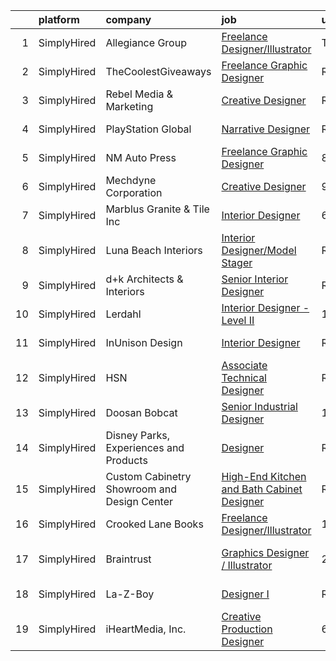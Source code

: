 

|    | platform    | company                                     | job                                                                                                                                                      | update_time   | location             |
|---:|:------------|:--------------------------------------------|:---------------------------------------------------------------------------------------------------------------------------------------------------------|:--------------|:---------------------|
|  1 | SimplyHired | Allegiance Group                            | [Freelance Designer/Illustrator](https://www.simplyhired.com/job/vjAO-mevipYiKoZDQ0DgvZKROqNOY3WbnHJURklyRi6PTDcZuKS3wA?q=creative+designer)             | Today         | Remote               |
|  2 | SimplyHired | TheCoolestGiveaways                         | [Freelance Graphic Designer](https://www.simplyhired.com/job/RLeVriDFQ-0N3S_bXsJCIexmjRXoQ3XP0WH5-IiM4cMpTwLU6dm8JQ?q=creative+designer)                 | Recently      | Remote               |
|  3 | SimplyHired | Rebel Media & Marketing                     | [Creative Designer](https://www.simplyhired.com/job/NUMXmQam_eB2pAaH1tPo3IqDX1-U2CnnCibxrzdPp7A2NkzVF9wDOg?q=creative+designer)                          | Recently      | Remote               |
|  4 | SimplyHired | PlayStation Global                          | [Narrative Designer](https://www.simplyhired.com/job/nk5HLXTULmA18g3HpO654by6P9Hiapcqnt1763yBKfm3iQJyxAmnMw?q=creative+designer)                         | Recently      | San Diego, CA        |
|  5 | SimplyHired | NM Auto Press                               | [Freelance Graphic Designer](https://www.simplyhired.com/job/fXuJDixXmGF4Y8yJzZ0XEdfd2c0GpauxxqL_R92htP7Ytd986JkEDg?q=creative+designer)                 | 8d            | Remote               |
|  6 | SimplyHired | Mechdyne Corporation                        | [Creative Designer](https://www.simplyhired.com/job/HKzR446WGBxxuziY0A-4VebDJMkE-z_3eJ-1brM7puy33QnuREtZdw?q=creative+designer)                          | 9d            | Mountain View, CA    |
|  7 | SimplyHired | Marblus Granite & Tile Inc                  | [Interior Designer](https://www.simplyhired.com/job/YDfaxQbMQAxpc4Xunoyi-n6qx6KS8yIMxMZ0rqwB01h6shZGVFqtbA?q=creative+designer)                          | 6d            | San Jose, CA         |
|  8 | SimplyHired | Luna Beach Interiors                        | [Interior Designer/Model Stager](https://www.simplyhired.com/job/09FfcdGN9LKZ83BIqHEfkp4nSuK_RWMK4rb-2Hv8LmZbX3CjLQbyVg?q=creative+designer)             | Recently      | Orange Beach, AL     |
|  9 | SimplyHired | d+k Architects & Interiors                  | [Senior Interior Designer](https://www.simplyhired.com/job/9KA6xRGd2Ae6PcSM0xCb-lWA1Cn_ea5YIPBzPDvAhBF3nWvziyD9pQ?q=creative+designer)                   | Recently      | Chicago, IL          |
| 10 | SimplyHired | Lerdahl                                     | [Interior Designer - Level II](https://www.simplyhired.com/job/HvSBbviC_5EiscsJGKvrGIICDstwsl4rJYULYS0VcWtoK2nu0d8acg?q=creative+designer)               | 10d           | Middleton, WI        |
| 11 | SimplyHired | InUnison Design                             | [Interior Designer](https://www.simplyhired.com/job/rxFkvuKH6v7B1rOrTocFrhC_xrykQEpitrRNaXkvmWD5rUOvieshMg?q=creative+designer)                          | Recently      | Minneapolis, MN      |
| 12 | SimplyHired | HSN                                         | [Associate Technical Designer](https://www.simplyhired.com/job/WInkWn7i5wFva3Dqi-gODLuQpbCarzORy8RHu8eZOcdWNrgw_DupkA?q=creative+designer)               | Recently      | Saint Petersburg, FL |
| 13 | SimplyHired | Doosan Bobcat                               | [Senior Industrial Designer](https://www.simplyhired.com/job/t9gcUVNdYD9rFUci2nWQrqisloKpJ2SLm-MKmhdUTxyG4kpTA2nF5A?q=creative+designer)                 | 11d           | Bismarck, ND         |
| 14 | SimplyHired | Disney Parks, Experiences and Products      | [Designer](https://www.simplyhired.com/job/WhlI28szHC7BBtg9dSYJ6ZrvyArTnsUsn4roDp54CZeIsCclg5hK5g?q=creative+designer)                                   | Recently      | San Francisco, CA    |
| 15 | SimplyHired | Custom Cabinetry Showroom and Design Center | [High-End Kitchen and Bath Cabinet Designer](https://www.simplyhired.com/job/2s6vhssjyD_KI1x_PUMZ3eZJnTqYZWQI1Tfj_1OybGUZy1rdGtE83Q?q=creative+designer) | Recently      | Naples, FL           |
| 16 | SimplyHired | Crooked Lane Books                          | [Freelance Designer/Illustrator](https://www.simplyhired.com/job/7-oep-i_7yGCdk0DJ_OH2vzdbNj70sC1mFujxIhSI1Owd9RNnsIQkw?q=creative+designer)             | 12d           | Remote               |
| 17 | SimplyHired | Braintrust                                  | [Graphics Designer / Illustrator](https://www.simplyhired.com/job/v1p7qiS6VDZa8W9BRe2fVZClR0JaefuFEKwSQkd-r_vUW15NS6rCmA?q=creative+designer)            | 2d            | San Francisco, CA    |
| 18 | SimplyHired | La-Z-Boy                                    | [Designer I](https://www.simplyhired.com/job/C9xxRPr73oyFF2Qznu8m2rh9ECPgKNm8NIacRK6NItDhJosSYDnhjg?q=creative+designer)                                 | Recently      | Lancaster, PA        |
| 19 | SimplyHired | iHeartMedia, Inc.                           | [Creative Production Designer](https://www.simplyhired.com/job/qKKWyZzGtfpWvG4fzOtrkrnL3UDbRMHzr5RheZItXd-qkh34dcOBJw?q=creative+designer)               | 6d            | Ohio                 |